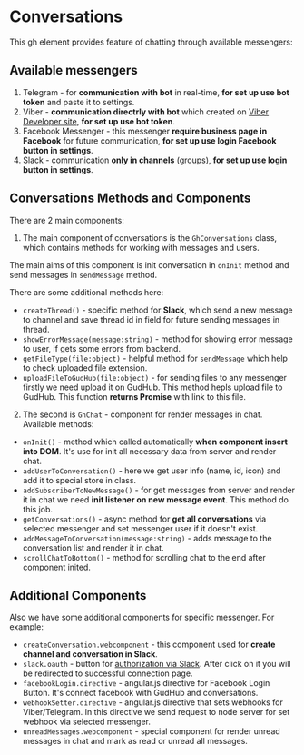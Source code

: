 # Conversations

This gh element provides feature of chatting through available messengers:

## Available messengers

1. Telegram - for **communication with bot** in real-time, **for set up use bot token** and paste it to settings.
2. Viber - **communication directrly with bot** which created on [Viber Developer site](https://developers.viber.com/docs/api/rest-bot-api/), **for set up use bot token**.
3. Facebook Messenger - this messenger **require business page in Facebook** for future communication, **for set up use login Facebook button in settings**.
4. Slack - communication **only in channels** (groups), **for set up use login button in settings**.

## Conversations Methods and Components

There are 2 main components:

1. The main component of conversations is the `GhConversations` class, which contains methods for working with messages and users.

The main aims of this component is init conversation in `onInit` method and send messages in `sendMessage` method.

There are some additional methods here:

- `createThread()` - specific method for **Slack**, which send a new message to channel and save thread id in field for future sending messages in thread.
- `showErrorMessage(message:string)` - method for showing error message to user, if gets some errors from backend.
- `getFileType(file:object)` - helpful method for `sendMessage` which help to check uploaded file extension.
- `uploadFileToGudHub(file:object)` - for sending files to any messenger firstly we need upload it on GudHub. This method hepls upload file to GudHub. This function **returns Promise** with link to this file.

2. The second is `GhChat` - component for render messages in chat. Available methods:

- `onInit()` - method which called automatically **when component insert into DOM**. It's use for init all necessary data from server and render chat.
- `addUserToConversation()` - here we get user info (name, id, icon) and add it to special store in class.
- `addSubscriberToNewMessage()` - for get messages from server and render it in chat we need **init listener on new message event**. This method do this job.
- `getConversations()` - async method for **get all conversations** via selected messenger and set messenger user if it doesn't exist.
- `addMessageToConversation(message:string)` - adds message to the conversation list and render it in chat.
- `scrollChatToBottom()` - method for scrolling chat to the end after component inited.

## Additional Components

Also we have some additional components for specific messenger. For example: 
- `createConversation.webcomponent` - this component used for **create channel and conversation in Slack**.
- `slack.oauth` - button for [authorization via Slack](https://api.slack.com/legacy/slack-button). After click on it you will be redirected to successful connection page.
- `facebookLogin.directive` - angular.js directive for Facebook Login Button. It's connect facebook with GudHub and conversations.
- `webhookSetter.directive` - angular.js directive that sets webhooks for Viber/Telegram. In this directive we send request to node server for set webhook via selected messenger.
- `unreadMessages.webcomponent` - special component for render unread messages in chat and mark as read or unread all messages.